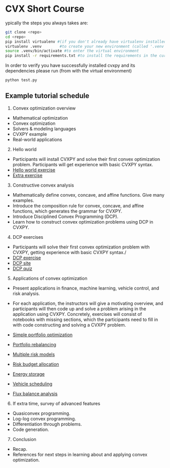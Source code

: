 # CVX Short Course

ypically the steps you always takes are:

```bash
git clone <repo>
cd <repo>
pip install virtualenv #(if you don't already have virtualenv installed)
virtualenv .venv        #to create your new environment (called '.venv' here)
source .venv/bin/activate #to enter the virtual environment
pip install -r requirements.txt #to install the requirements in the current environment
```

In order to verify you have successfully installed cvxpy and its dependencies
please run (from with the virtual environment) 

```bash
python test.py 
```

## Example tutorial schedule

1. Convex optimization overview
* Mathematical optimization
* Convex optimization
* Solvers & modeling languages
* CVXPY example
* Real-world applications

2. Hello world
* Participants will install CVXPY and solve their first convex optimization problem. Participants will get experience
with basic CVXPY syntax.
* [Hello world exercise](exercises/notebooks/hello_world)
* [Extra exercise](exercises/notebooks/Lasso)

3. Constructive convex analysis
* Mathematically define convex, concave, and affine functions. Give many examples.
* Introduce the composition rule for convex, concave, and affine functions, which generates the grammar for
CVXPY.
* Introduce Disciplined Convex Programming (DCP).
* Learn how to construct convex optimization problems using DCP in CVXPY.

4. DCP exercises
* Participants will solve their first convex optimization problem with CVXPY, getting experience with basic CVXPY
syntax./
* [DCP exercise](exercises/notebooks/DCP_analysis)
* [DCP site](https://dcp.stanford.edu/)
* [DCP quiz](https://dcp.stanford.edu/quiz)

5. Applications of convex optimization
* Present applications in finance, machine learning, vehicle control, and risk analysis.
* For each application, the instructors will give a motivating overview, and participants will then code up and solve
a problem arising in the application using CVXPY. Concretely, exercises will consist of notebooks with missing
sections, which the participants need to fill in with code constructing and solving a CVXPY problem.
* [Simple portfolio optimization](exercises/notebooks/13.3)
* [Portfolio rebalancing](exercises/notebooks/13.21)
* [Multiple risk models](https://github.com/cvxgrp/cvx_short_course/blob/master/exercises/13.22.ipynb)

* [Risk budget allocation](https://github.com/cvxgrp/cvx_short_course/blob/master/exercises/13.20.ipynb)

* [Energy storage](https://github.com/cvxgrp/cvx_short_course/blob/master/exercises/16.9.ipynb)

* [Vehicle scheduling](https://github.com/cvxgrp/cvx_short_course/blob/master/exercises/3.20.ipynb)

* [Flux balance analysis](https://github.com/cvxgrp/cvx_short_course/blob/master/exercises/17.3.ipynb)




6. If extra time, survey of advanced features
* Quasiconvex programming.
* Log-log convex programming.
* Differentiation through problems.
* Code generation.

7. Conclusion
* Recap.
* References for next steps in learning about and applying convex optimization.

```{nb-exec-table}
```